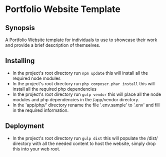 # Portfolio Website Template

## Synopsis
A Portfolio Website template for individuals to use to showcase their work and provide a brief description of themselves.

## Installing
* In the project's root directory run `npm update` this will install all the required node modules
* In the project's root directory run `php composer.phar install` this will install all the required php dependencies
* In the project's root directory run `gulp vendor` this will place all the node modules and php dependencies in the /app/vendor directory.
* In the 'app/php/' directory rename the file '.env.sample' to '.env' and fill in the required information.

## Deployment
* In the project's root directory run `gulp dist` this will populate the /dist/ directory with all the needed content to host the website, simply drop this into your web root.
